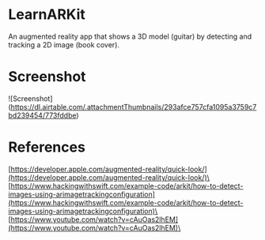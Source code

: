 # LearnARKit
An augmented reality app that shows a 3D model (guitar) by detecting and tracking a 2D image (book cover).

# Screenshot
![Screenshot]
(https://dl.airtable.com/.attachmentThumbnails/293afce757cfa1095a3759c7bd239454/773fddbe)

# References
[https://developer.apple.com/augmented-reality/quick-look/](https://developer.apple.com/augmented-reality/quick-look/)\
[https://www.hackingwithswift.com/example-code/arkit/how-to-detect-images-using-arimagetrackingconfiguration](https://www.hackingwithswift.com/example-code/arkit/how-to-detect-images-using-arimagetrackingconfiguration)\
[https://www.youtube.com/watch?v=cAuOas2lhEM](https://www.youtube.com/watch?v=cAuOas2lhEM)\

